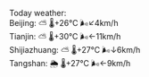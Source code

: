 Today weather:  
Beijing: ⛅️  🌡️+26°C 🌬️↙4km/h  
Tianjin: ⛅️  🌡️+30°C 🌬️←11km/h  
Shijiazhuang: ⛅️  🌡️+27°C 🌬️↓6km/h  
Tangshan: 🌦   🌡️+27°C 🌬️←9km/h  
